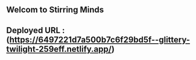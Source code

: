 ## Welcom to Stirring Minds  ##

## Deployed URL : (https://6497221d7a500b7c6f29bd5f--glittery-twilight-259eff.netlify.app/) ##